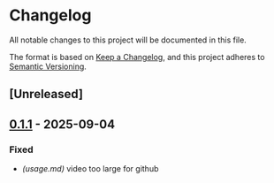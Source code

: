 # Changelog

All notable changes to this project will be documented in this file.

The format is based on [Keep a Changelog](https://keepachangelog.com/en/1.0.0/),
and this project adheres to [Semantic Versioning](https://semver.org/spec/v2.0.0.html).

## [Unreleased]

## [0.1.1](https://github.com/t-webber/random-json/compare/v0.1.0...v0.1.1) - 2025-09-04

### Fixed

- *(usage.md)* video too large for github
